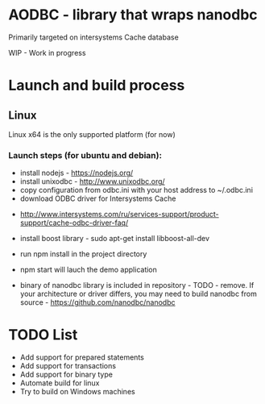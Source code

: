 # AODBC - library that wraps nanodbc

Primarily targeted on intersystems Cache database

WIP - Work in progress

# Launch and build process

## Linux 

Linux x64 is the only supported platform (for now)

### Launch steps (for ubuntu and debian):

* install nodejs - https://nodejs.org/
* install unixodbc - http://www.unixodbc.org/
* copy configuration from odbc.ini with your host address to ~/.odbc.ini
* download ODBC driver for Intersystems Cache 
- http://www.intersystems.com/ru/services-support/product-support/cache-odbc-driver-faq/
* install boost library - sudo apt-get install libboost-all-dev
* run npm install in the project directory
* npm start will lauch the demo application

* binary of nanodbc library is included in repository - TODO - remove. If your architecture or driver differs, you may need to build nanodbc from source - https://github.com/nanodbc/nanodbc

# TODO List

- Add support for prepared statements
- Add support for transactions
- Add support for binary type
- Automate build for linux
- Try to build on Windows machines
